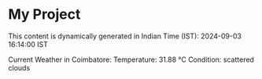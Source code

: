 # My Project

This content is dynamically generated in Indian Time (IST): 2024-09-03 16:14:00 IST


Current Weather in Coimbatore:
Temperature: 31.88 °C
Condition: scattered clouds
